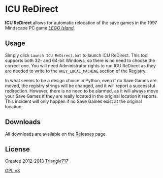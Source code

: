# ICU ReDirect #
**ICU ReDirect** allows for automatic relocation of the save games in the 1997 Mindscape PC game [*LEGO Island*](http://en.wikipedia.org/wiki/Lego_Island).

## Usage ##
Simply click `Launch ICU ReDirect.bat` to launch ICU ReDirect. This tool supports both 32- and 64-bit Windows, so there is no need to choose the correct one. You will need Administrator rights to run ICU ReDirect as they are needed to write to the `HKEY_LOCAL_MACHINE` section of the Registry.

In what seems to be a design choice in Python, even if no Save Games are moved, the registry strings will be changed, and it will report a successful redirection.
However, there is no need to be alarmed, as it will always move your Save Games if they are really located in the original location it reports.
This incident will only happen if no Save Games exist at the original location.

## Downloads ##
All downloads are available on the [Releases](https://github.com/le717/ICU-ReDirect/releases) page.

## License ##
Created 2012-2013 [Triangle717](http://le717.github.io/)

[GPL v3](http://www.gnu.org/licenses/gpl.html)
